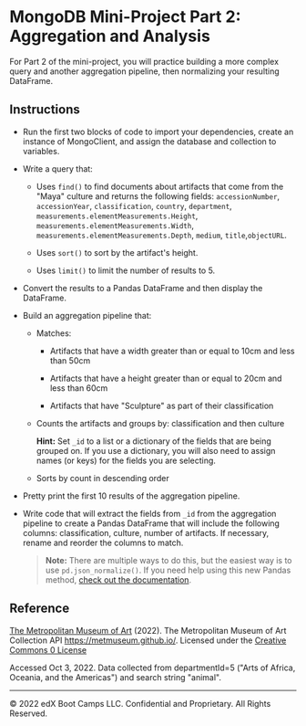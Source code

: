 # MongoDB Mini-Project Part 2: Aggregation and Analysis

For Part 2 of the mini-project, you will practice building a more complex query and another aggregation pipeline, then normalizing your resulting DataFrame.

## Instructions

* Run the first two blocks of code to import your dependencies, create an instance of MongoClient, and assign the database and collection to variables.

* Write a query that:

    * Uses `find()` to find documents about artifacts that come from the "Maya" culture and returns the following fields: `accessionNumber`, `accessionYear`, `classification`, `country`, `department`, `measurements.elementMeasurements.Height`, `measurements.elementMeasurements.Width`, `measurements.elementMeasurements.Depth`, `medium`, `title`,`objectURL`.

    * Uses `sort()` to sort by the artifact's height.

    * Uses `limit()` to limit the number of results to 5.

* Convert the results to a Pandas DataFrame and then display the DataFrame.

* Build an aggregation pipeline that:

    * Matches:

        * Artifacts that have a width greater than or equal to 10cm and less than 50cm

        * Artifacts that have a height greater than or equal to 20cm and less than 60cm

        * Artifacts that have "Sculpture" as part of their classification

    * Counts the artifacts and groups by: classification and then culture

        **Hint:** Set `_id` to a list or a dictionary of the fields that are being grouped on. If you use a dictionary, you will also need to assign names (or keys) for the fields you are selecting.

    * Sorts by count in descending order

* Pretty print the first 10 results of the aggregation pipeline.

* Write code that will extract the fields from `_id` from the aggregation pipeline to create a Pandas DataFrame that will include the following columns: classification, culture, number of artifacts. If necessary, rename and reorder the columns to match.

    > **Note:** There are multiple ways to do this, but the easiest way is to use `pd.json_normalize()`. If you need help using this new Pandas method, [check out the documentation](https://pandas.pydata.org/docs/reference/api/pandas.json_normalize.html).

## Reference

[The Metropolitan Museum of Art](https://www.metmuseum.org/) (2022). The Metropolitan Museum of Art Collection API <https://metmuseum.github.io/>. Licensed under the [Creative Commons 0 License](https://creativecommons.org/publicdomain/zero/1.0/)

Accessed Oct 3, 2022. Data collected from departmentId=5 ("Arts of Africa, Oceania, and the Americas") and search string "animal".

---

© 2022 edX Boot Camps LLC. Confidential and Proprietary. All Rights Reserved.
